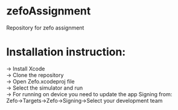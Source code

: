 # zefoAssignment
Repository for zefo assignment

# Installation instruction:
-> Install Xcode <br />
-> Clone the repository <br />
-> Open Zefo.xcodeproj file <br />
-> Select the simulator and run <br />
-> For running on device you need to update the app Signing from: <br />
  Zefo->Targets->Zefo->Signing->Select your development team

